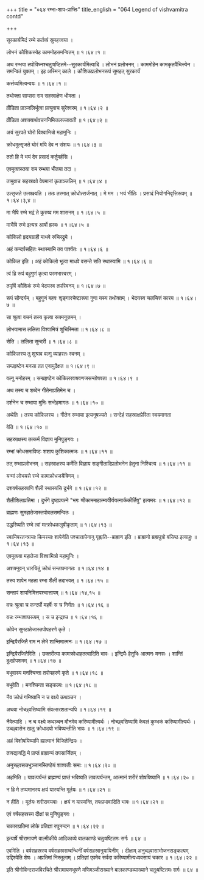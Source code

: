 +++
title = "०६४ रम्भा-शाप-प्राप्तिः"
title_english = "064 Legend of vishvamitra contd"

+++


सुरकार्यमिदं रम्भे कर्तव्यं सुमहत्त्वया ।  

लोभनं कौशिकस्येह काममोहसमन्वितम्  ॥  १।६४।१  ॥   

अथ रम्भया तपोविघ्नश्चतुःषष्टितमे--सुरकार्यमित्यादि । लोभनं प्रलोभनम् ।
काममोहेन कामकृतवैचित्त्येन । समन्वितं युक्तम् । इह अस्मिन् काले ।
कौशिकप्रलोभनरूपं सुमहत् सुरकार्यं  

कर्त्तव्यमित्यन्वयः  ॥  १।६४।१  ॥   

  

तथोक्ता साप्सरा राम सहस्राक्षेण धीमता ।  

व्रीडिता प्राञ्जलिर्भूत्वा प्रत्युवाच सुरेश्वरम्  ॥  १।६४।२  ॥   

व्रीडिता अशक्यार्थवचननिमित्तलज्जावती  ॥  १।६४।२  ॥   

अयं सुरपते घोरो विश्वामित्रो महामुनिः ।  

क्रोधमुत्सृजते घोरं मयि देव न संशयः  ॥  १।६४।३  ॥   

ततो हि मे भयं देव प्रसादं कर्तुमर्हसि ।  

एवमुक्तस्तया राम रम्भया भीतया तदा ।  

तामुवाच सहस्राक्षो वेपमानां कृताञ्जलिम्  ॥  १।६४।४  ॥   

उत्सृजते उत्स्रक्ष्यति । ततः तस्मात् क्रोधोत्सर्जनात् । मे मम । भयं
भीतिः । प्रसादं नियोगनिवृत्तिरूपम्  ॥  १।६४।३,४  ॥   

  

मा भैषि रम्भे भद्रं ते कुरुष्व मम शासनम्  ॥  १।६४।५  ॥   

माभैषि रम्भे इत्यत्र आर्षो ह्रस्वः  ॥  १।६४।५  ॥   

  

कोकिलो हृदयग्राही माधवे रुचिरद्रुमे ।  

अहं कन्दर्पसहितः स्थास्यामि तव पार्श्वतः  ॥  १।६४।६  ॥   

कोकिल इति । अहं कोकिलो भूत्वा माधवे वसन्ते सति स्थास्यामि  ॥  १।६४।६  ॥   

  

त्वं हि रूपं बहुगुणं कृत्वा परमभास्वरम् ।  

तमृषिं कौशिकं रम्भे भेदयस्व तपस्विनम्  ॥  १।६४।७  ॥   

रूपं सौन्दर्यम् । बहुगुणं बहवः शृङ्गारचेष्टारूपा गुणा यस्य तथोक्तम् ।
भेदयस्व चलचित्तं कारय  ॥  १।६४।७  ॥   

  

सा श्रुत्वा वचनं तस्य कृत्वा रूपमनुत्तमम् ।  

लोभयामास ललिता विश्वामित्रं शुचिस्मिता  ॥  १।६४।८  ॥   

सेति । ललिता सुन्दरी  ॥  १।६४।८  ॥   

  

कोकिलस्य तु शुश्राव वल्गु व्याहरतः स्वनम् ।  

सम्प्रहृष्टेन मनसा तत एनामुदैक्षत  ॥  १।६४।९  ॥   

वल्गु मनोहरम् । सम्प्रहृष्टेन कोकिलरवश्रवणजसन्तोषवता  ॥  १।६४।९  ॥   

  

अथ तस्य च शब्देन गीतेनाप्रतिमेन च ।  

दर्शनेन च रम्भाया मुनिः सन्देहमागतः  ॥  १।६४।१०  ॥   

अथेति । तस्य कोकिलस्य । गीतेन रम्भाया इत्यनुषज्यते । सन्देहं
सहस्राक्षप्रेरिता स्वयमागता  

वेति  ॥  १।६४।१०  ॥   

  

सहस्राक्षस्य तत्कर्म विज्ञाय मुनिपुङ्गवः ।  

रम्भां क्रोधसमाविष्टः शशाप कुशिकात्मजः  ॥  १।६४।११  ॥   

तत् रम्भाप्रलोभनम् । सहस्राक्षस्य कर्मेति विज्ञाय सङ्गीतादिप्रलोभनेन
हेतुना निश्चित्य  ॥  १।६४।११  ॥   

  

यन्मां लोभयसे रम्भे कामक्रोधजयैषिणम् ।  

दशवर्षसहस्राणि शैली स्थास्यसि दुर्भगे  ॥  १।६४।१२  ॥   

शैलीशिलाप्रतिमा । दुर्भगे दुष्टप्रयत्ने "भगः
श्रीकाममाहात्म्यवीर्ययत्नार्ककीर्तिषु" इत्यमरः  ॥  १।६४।१२  ॥   

  

ब्राह्मणः सुमहातेजास्तपोबलसमन्वितः ।  

उद्धरिष्यति रम्भे त्वां मत्क्रोधकलुषीकृताम्  ॥  १।६४।१३  ॥   

स्वामिपरतन्त्रायाः किमस्याः शापेनेति पश्चात्तापेनानु गृह्णाति--ब्राह्मण
इति । ब्राह्मणो ब्रह्मपुत्रो वसिष्ठ इत्याहुः  ॥  १।६४।१३  ॥   

  

एवमुक्त्वा महातेजा विश्वामित्रो महामुनिः ।  

अशक्नुवन् धारयितुं क्रोधं सन्तापमागतः  ॥  १।६४।१४  ॥   

तस्य शापेन महता रम्भा शैली तदाभवत्  ॥  १।६४।१५  ॥   

सन्तापं शापनिमित्तपश्चात्तापम्  ॥  १।६४।१४,१५  ॥   

  

वचः श्रुत्वा च कन्दर्पो महर्षेः स च निर्गतः  ॥  १।६४।१६  ॥   

वचः रम्भाशापरूपम् । स च इन्द्रश्च  ॥  १।६४।१६  ॥   

  

कोपेन सुमहातेजास्तपोपहरणे कृते ।  

इन्द्रियैरजितै राम न लेभे शान्तिमात्मनः  ॥  १।६४।१७  ॥   

इन्द्रियैरजितैरिति । उक्तरीत्या कामक्रोधाहतत्वादिति भावः । इन्द्रियैः
हेतुभिः आत्मनः मनसः । शान्तिं दुःखोपशमम्  ॥  १।६४।१७  ॥   

  

बभूवास्य मनश्चिन्ता तपोपहरणे कृते  ॥  १।६४।१८  ॥   

बभूवेति । मनश्चिन्ता सङ्कल्पः  ॥  १।६४।१८  ॥   

  

नैव क्रोधं गमिष्यामि न च वक्ष्ये कथञ्चन ।  

अथवा नोच्छ्वसिष्यामि संवत्सरशतान्यपि  ॥  १।६४।१९  ॥   

नैवेत्यादि । न च वक्ष्ये कथञ्चन मौनमेव करिष्यामीत्यर्थः ।
नोच्छ्वसिष्यामि केवलं कुम्भकं करिष्यामीत्यर्थः । उच्छ्वासेन खलु
क्रोधादयो भविष्यन्तीति भावः  ॥  १।६४।१९  ॥   

  

अहं विशोषयिष्यामि ह्यात्मानं विजितेन्द्रियः ।  

तावद्यावद्धि मे प्राप्तं ब्राह्मण्यं तपसार्जितम् ।  

अनुच्छ्वसन्नभुञ्जानस्तिष्ठेयं शाश्वतीः समाः  ॥  १।६४।२०  ॥   

अहमिति । यावत्पर्यन्तं ब्राह्मण्यं प्राप्तं भविष्यति तावत्पर्यन्तम्,
आत्मानं शरीरं शोषयिष्यामि  ॥  १।६४।२०  ॥   

  

न हि मे तप्यमानस्य क्षयं यास्यन्ति मूर्तयः  ॥  १।६४।२१  ॥   

न हीति । मूर्तयः शरीरावयवाः । क्षयं न यास्यन्ति, तपःप्रभावादिति भावः  ॥ 
१।६४।२१  ॥   

  

एवं वर्षसहस्रस्य दीक्षां स मुनिपुङ्गवः ।  

चकाराप्रतिमां लोके प्रतिज्ञां रघुनन्दन  ॥  १।६४।२२  ॥   

इत्यार्षे श्रीरामायणे वाल्मीकीये आदिकाव्ये बालकाण्डे चतुःषष्टितमः सर्गः
 ॥  ६४  ॥   

एवमिति । वर्षसहस्रस्य वर्षसहस्रसम्बन्धिनीं वर्षसहस्रानुयायिनीम् ।
दीक्षाम् अनुच्छ्वासाभोजनसङ्कल्पम् उद्दिश्येति शेषः । अप्रतिमां
निस्तुलाम् । प्रतिज्ञां एवमेव सर्वदा करिष्यामीत्यध्यवसायं चकार  ॥ 
१।६४।२२  ॥   

इति श्रीगोविन्दराजविरचिते श्रीरामायणभूषणे मणिमञ्जीराख्याने
बालकाण्डव्याख्याने चतुःषष्टितमः सर्गः  ॥  ६४  ॥   

  


